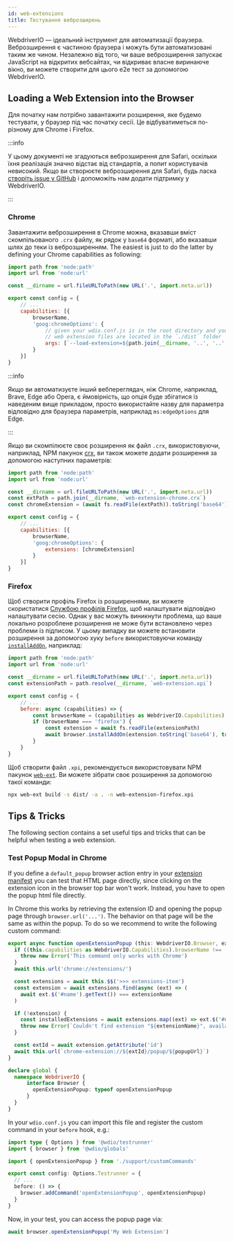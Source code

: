 ```yaml
---
id: web-extensions
title: Тестування веброзширень
---
```


WebdriverIO — ідеальний інструмент для автоматизації браузера. Веброзширення є частиною браузера і можуть бути автоматизовані таким же чином. Незалежно від того, чи ваше веброзширення запускає JavaScript на відкритих вебсайтах, чи відкриває власне виринаюче вікно, ви можете створити для цього e2e тест за допомогою WebdriverIO.

## Loading a Web Extension into the Browser

Для початку нам потрібно завантажити розширення, яке будемо тестувати, у браузер під час початку сесії. Це відбуватиметься по-різному для Chrome і Firefox.

:::info

У цьому документі не згадуються веброзширення для Safari, оскільки їхня реалізація значно відстає від стандартів, а попит користувачів невисокий. Якщо ви створюєте веброзширення для Safari, будь ласка [створіть issue у GitHub](https://github.com/webdriverio/webdriverio/issues/new?assignees=&labels=Docs+%F0%9F%93%96%2CNeeds+Triaging+%E2%8F%B3&template=documentation.yml&title=%5B%F0%9F%93%96+Docs%5D%3A+%3Ctitle%3E) і допоможіть нам додати підтримку у WebdriverIO.

:::

### Chrome

Завантажити веброзширення в Chrome можна, вказавши вміст скомпільованого `.crx` файлу, як рядок у `base64` форматі, або вказавши шлях до теки із веброзширенням. The easiest is just to do the latter by defining your Chrome capabilities as following:

```js wdio.conf.js
import path from 'node:path'
import url from 'node:url'

const __dirname = url.fileURLToPath(new URL('.', import.meta.url))

export const config = {
    // ...
    capabilities: [{
        browserName,
        'goog:chromeOptions': {
            // given your wdio.conf.js is in the root directory and your compiled
            // web extension files are located in the `./dist` folder
            args: [`--load-extension=${path.join(__dirname, '..', '..', 'dist')}`]
        }
    }]
}
```

:::info

Якщо ви автоматизуєте інший вебпереглядач, ніж Chrome, наприклад, Brave, Edge або Opera, є ймовірність, що опція буде збігатися із наведеним вище прикладом, просто використайте назву для параметра відповідно для браузера параметрів, наприклад `ms:edgeOptions` для Edge.

:::

Якщо ви скомпілюєте своє розширення як файл `.crx`, використовуючи, наприклад, NPM пакунок [crx](https://www.npmjs.com/package/crx), ви також можете додати розширення за допомогою наступних параметрів:

```js wdio.conf.js
import path from 'node:path'
import url from 'node:url'

const __dirname = url.fileURLToPath(new URL('.', import.meta.url))
const extPath = path.join(__dirname, `web-extension-chrome.crx`)
const chromeExtension = (await fs.readFile(extPath)).toString('base64')

export const config = {
    // ...
    capabilities: [{
        browserName,
        'goog:chromeOptions': {
            extensions: [chromeExtension]
        }
    }]
}
```

### Firefox

Щоб створити профіль Firefox із розширеннями, ви можете скористатися [Службою профілів Firefox](/docs/firefox-profile-service), щоб налаштувати відповідно налаштувати сесію. Однак у вас можуть виникнути проблема, що ваше локально розроблене розширення не може бути встановлено через проблеми із підписом. У цьому випадку ви можете встановити розширення за допомогою хуку `before` використовуючи команду [`installAddOn`](/docs/api/gecko#installaddon), наприклад:

```js wdio.conf.js
import path from 'node:path'
import url from 'node:url'

const __dirname = url.fileURLToPath(new URL('.', import.meta.url))
const extensionPath = path.resolve(__dirname, `web-extension.xpi`)

export const config = {
    // ...
    before: async (capabilities) => {
        const browserName = (capabilities as WebdriverIO.Capabilities).browserName
        if (browserName === 'firefox') {
            const extension = await fs.readFile(extensionPath)
            await browser.installAddOn(extension.toString('base64'), true)
        }
    }
}
```

Щоб створити файл `.xpi`, рекомендується використовувати NPM пакунок [`web-ext`](https://www.npmjs.com/package/web-ext). Ви можете зібрати своє розширення за допомогою такої команди:

```sh
npx web-ext build -s dist/ -a . -n web-extension-firefox.xpi
```

## Tips & Tricks

The following section contains a set useful tips and tricks that can be helpful when testing a web extension.

### Test Popup Modal in Chrome

If you define a `default_popup` browser action entry in your [extension manifest](https://developer.mozilla.org/en-US/docs/Mozilla/Add-ons/WebExtensions/manifest.json/browser_action) you can test that HTML page directly, since clicking on the extension icon in the browser top bar won't work. Instead, you have to open the popup html file directly.

In Chrome this works by retrieving the extension ID and opening the popup page through `browser.url('...')`. The behavior on that page will be the same as within the popup. To do so we recommend to write the following custom command:

```ts customCommand.ts
export async function openExtensionPopup (this: WebdriverIO.Browser, extensionName: string, popupUrl = 'index.html') {
  if ((this.capabilities as WebdriverIO.Capabilities).browserName !== 'chrome') {
    throw new Error('This command only works with Chrome')
  }
  await this.url('chrome://extensions/')

  const extensions = await this.$$('>>> extensions-item')
  const extension = await extensions.find(async (ext) => (
    await ext.$('#name').getText()) === extensionName
  )

  if (!extension) {
    const installedExtensions = await extensions.map((ext) => ext.$('#name').getText())
    throw new Error(`Couldn't find extension "${extensionName}", available installed extensions are "${installedExtensions.join('", "')}"`)
  }

  const extId = await extension.getAttribute('id')
  await this.url(`chrome-extension://${extId}/popup/${popupUrl}`)
}

declare global {
  namespace WebdriverIO {
      interface Browser {
        openExtensionPopup: typeof openExtensionPopup
      }
  }
}
```

In your `wdio.conf.js` you can import this file and register the custom command in your `before` hook, e.g.:

```ts wdio.conf.ts
import type { Options } from '@wdio/testrunner'
import { browser } from '@wdio/globals'

import { openExtensionPopup } from './support/customCommands'

export const config: Options.Testrunner = {
  // ...
  before: () => {
    browser.addCommand('openExtensionPopup', openExtensionPopup)
  }
}
```

Now, in your test, you can access the popup page via:

```ts
await browser.openExtensionPopup('My Web Extension')
```
